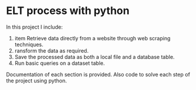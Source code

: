# ELT process with python

In this project I include:
1. item Retrieve data directly from a website through web scraping techniques.
2. ransform the data as required.
3. Save the processed data as both a local file and a database table.
4. Run basic queries on a dataset table.

Documentation of each section is provided. Also code to solve each step of the project using python. 

